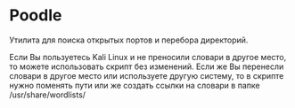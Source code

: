 # Poodle

Утилита для поиска открытых портов и перебора директорий.

Если Вы пользуетесь Kali Linux и не преносили словари в другое место, то можете использовать скрипт без изменений.
Если же Вы перенесли словари в другое место или используете другую систему, то в скрипте нужно поменять пути или же
создать ссылки на словари в папке /usr/share/wordlists/
